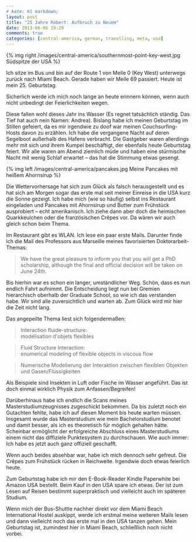 ```yaml
---
# kate: hl markdown;
layout: post
title: "25 Jahre Robert: Aufbruch zu Neuem"
date: 2013-06-06 19:29
comments: true
categories: [central-america, german, travelling, meta, usa]
---
```


{% img right /images/central-america/southernmost-point-key-west.jpg Südspitze der USA %}

Ich sitze im Bus und bin auf der Route 1 von Meile 0 (Key West) unterwegs
zurück nach Miami Beach. Gerade haben wir Meile 69 passiert. Heute ist mein
25. Geburtstag.

Sicherlich werde ich mich noch lange an heute erinnern können, wenn auch nicht
unbedingt der Feierlichkeiten wegen.

Diese fallen wohl dieses Jahr ins Wasser (Es regnet tatsächlich ständig. Das
Tief hat auch nein Namen: Andrea). Bislang habe ich meinen Geburtstag im Stillen
gefeiert, da es mir irgendwie zu doof war meinen Couchsurfing-Hosts davon zu
erzählen. Ich habe die vergangene Nacht auf deren Segelboot außerhalb des Hafens
verbracht. Die Gastgeber waren allerdings mehr mit sich und ihrem Kumpel beschäftigt,
der ebenfalls heute Geburtstag feiert. Wir alle waren am Abend ziemlich müde und
haben eine stürmische Nacht mit wenig Schlaf erwartet – das hat die Stimmung etwas
gesengt.

{% img left /images/central-america/pancakes.jpg Meine Pancakes mit heißem Ahornsirup %}

Die Wettervorhersage hat sich zum Glück als falsch herausgestellt und es hat sich
am Morgen sogar das erste mal seit meiner Einreise in die USA kurz die Sonne gezeigt.
Ich habe mich (wie so häufig) selbst ins Restaurant eingeladen und Pancakes
mit Ahornsirup und Butter zum Frühstück ausprobiert – echt amerikanisch. Ich ziehe dann aber
doch die heimischen Quarkkeulchen oder die französischen Crêpes vor. Da wären wir
auch gleich schon beim Thema.

Im Restaurant gibt es WLAN. Ich lese ein paar erste Mails. Darunter finde ich die
Mail des Professors aus Marseille meines favorisierten Doktorarbeit-Themas:

> We have the great pleasure to inform you that you will get a PhD scholarship,
> although the final and official decision will be taken on June 24th.

Bis hierhin war es schon ein langer, umständlicher Weg. Schön, dass es nun endlich
Fahrt aufnimmt.
Die Entscheidung liegt nun bei Gremien hierarchisch oberhalb der Graduate School,
so wie ich das verstanden habe. Wir sind alle zuversichtlich und warten ab. Zum
Glück wird mir hier die Zeit nicht lang.

Das angepeilte Thema liest sich folgendermaßen:

> Interaction fluide-structure:   
> modélisation d'objets flexibles

> Fluid Structure Interaction:  
> enumerical modeling of flexible objects in viscous flow

> Numerische Modelierung der Interaktion zwischen flexiblen Objekten und Gasen/Flüssigkeiten

Als Beispiele sind Insekten in Luft oder Fische im Wasser angeführt. Das ist doch
einmal wirklich Physik zum Anfassen/Begreifen!

Darüberhinaus habe ich endlich die Scans meines Masterstudiumzeugnisses zugeschickt
bekommen. Da bis zuletzt noch ein Gutachten fehlte, habe ich auf diesen Moment
bis heute warten müssen. Insgesamt wurde das Masterstudium wie mein Bachelorstudium
benotet und damit besser, als ich es theoretisch für möglich gehalten hätte.
Scheinbar ermöglicht der erfolgreiche Abschluss eines Masterstudiums einem nicht
das diffiziele Punktesystem zu durchschauen. Wie auch immer: Ich habe es jetzt
auch ganz offiziell geschafft.

Wenn auch beides absehbar war, habe ich mich dennoch sehr gefreut. Die Crêpes
zum Frühstück rücken in Reichweite. Irgendwie doch etwas feierlich heute.

Zum Geburtstag habe ich mir den E-Book-Reader Kindle Paperwhite bei Amazon USA
bestellt. Beim Kauf in den USA spare ich etwas. Der ist zum Lesen auf Reisen
bestimmt superpraktisch und vielleicht auch im späteren Studium.

Wenn mich der Bus-Shuttle nachher direkt vor dem Miami Beach International
Hostel auskippt, werde ich erstmal meine weiteren Mails lesen und dann
vielleicht noch das erste mal in den USA tanzen gehen. Mein Geburtstag ist,
zumindest hier in Miami Beach, schließlich noch nicht vorbei.